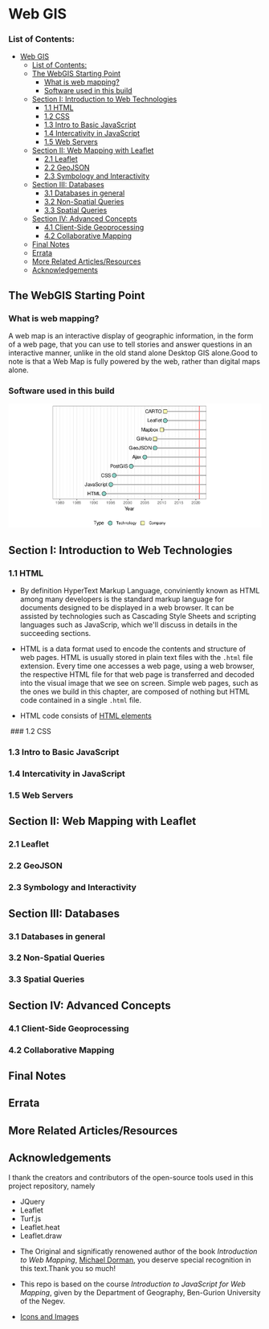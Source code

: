 # Web GIS
### List of Contents:
- [Web GIS](#web-gis)
    - [List of Contents:](#list-of-contents)
  - [The WebGIS Starting Point](#the-webgis-starting-point)
    - [What is web mapping?](#what-is-web-mapping)
    - [Software used in this build](#software-used-in-this-build)
  - [Section I: Introduction to Web Technologies](#section-i-introduction-to-web-technologies)
    - [1.1 HTML](#11-html)
    - [1.2 CSS](#12-css)
    - [1.3 Intro to Basic JavaScript](#13-intro-to-basic-javascript)
    - [1.4 Intercativity in JavaScript](#14-intercativity-in-javascript)
    - [1.5 Web Servers](#15-web-servers)
  - [Section II: Web Mapping with Leaflet](#section-ii-web-mapping-with-leaflet)
    - [2.1 Leaflet](#21-leaflet)
    - [2.2 GeoJSON](#22-geojson)
    - [2.3 Symbology and Interactivity](#23-symbology-and-interactivity)
  - [Section III: Databases](#section-iii-databases)
    - [3.1 Databases in general](#31-databases-in-general)
    - [3.2 Non-Spatial Queries](#32-non-spatial-queries)
    - [3.3 Spatial Queries](#33-spatial-queries)
  - [Section IV: Advanced Concepts](#section-iv-advanced-concepts)
    - [4.1 Client-Side Geoprocessing](#41-client-side-geoprocessing)
    - [4.2 Collaborative Mapping](#42-collaborative-mapping)
  - [Final Notes](#final-notes)
  - [Errata](#errata)
  - [More Related Articles/Resources](#more-related-articlesresources)
  - [Acknowledgements](#acknowledgements)


## The WebGIS Starting Point
### What is web mapping?
A web map is an interactive display of geographic information, in the form of a web page, that you can use to tell stories and answer questions in an interactive manner, unlike in the old stand alone Desktop GIS alone.Good to note is that a Web Map is fully powered by the web, rather than digital maps alone.
  ### Software used in this build
  <img src = "https://github.com/OkomoJacob/webGIS/blob/main/3.assets/softwares.png">

## Section I: Introduction to Web Technologies
### 1.1 HTML
- By definition HyperText Markup Language, conviniently known as HTML among many developers is the standard markup language for documents designed to be displayed in a web browser. It can be assisted by technologies such as Cascading Style Sheets and scripting languages such as JavaScrip, which we'll discuss in details in the succeeding sections.
- HTML is a data format used to encode the contents and structure of web pages. HTML is usually stored in plain text files with the `.html` file extension. Every time one accesses a web page, using a web browser, the respective HTML file for that web page is transferred and decoded into the visual image that we see on screen.
Simple web pages, such as the ones we build in this chapter, are composed of nothing but HTML code contained in a single `.html` file. 

- HTML code consists of [HTML elements](https://developer.mozilla.org/en-US/docs/Web/HTML/Element)
<img src = "">
### 1.2 CSS

### 1.3 Intro to Basic JavaScript
### 1.4 Intercativity in JavaScript
### 1.5 Web Servers 

## Section II: Web Mapping with Leaflet
### 2.1 Leaflet
### 2.2 GeoJSON
### 2.3 Symbology and Interactivity
  
## Section III: Databases
### 3.1 Databases in general
### 3.2 Non-Spatial Queries
### 3.3 Spatial Queries

## Section IV: Advanced Concepts
### 4.1 Client-Side Geoprocessing
### 4.2 Collaborative Mapping


## Final Notes

## Errata

## More Related Articles/Resources


## Acknowledgements
I thank the creators and contributors of the open-source tools used in this project repository, namely  <br> 
  * JQuery <br>
  * Leaflet <br>
  * Turf.js <br>
  * Leaflet.heat <br>
  * Leaflet.draw <br>

- The Original and significatly renowened author of the book _Introduction to Web Mapping_, [Michael Dorman](link), you deserve special recognition in this text.Thank you so much!

- This repo is based on the course _Introduction to JavaScript for Web Mapping_, given by the Department of Geography, Ben-Gurion University of the Negev.

- [Icons and Images](https://www.flaticon.com/)
